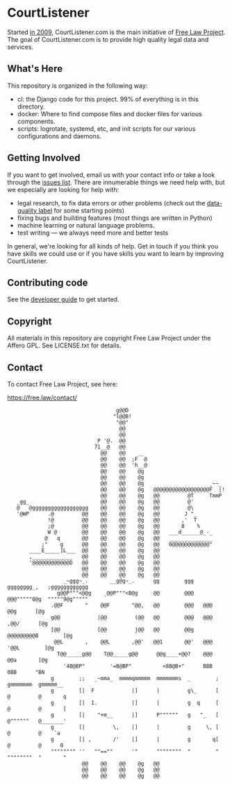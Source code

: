 # CourtListener

Started [in 2009][me], CourtListener.com is the main initiative of [Free Law Project][flp]. The goal of CourtListener.com is to provide high quality legal data and services.

## What's Here

This repository is organized in the following way:

 - cl: the Django code for this project. 99% of everything is in this directory.
 - docker: Where to find compose files and docker files for various components.
 - scripts: logrotate, systemd, etc, and init scripts for our various configurations and daemons.


## Getting Involved

If you want to get involved, email us with your contact info or take a look through the [issues list][issues]. There are innumerable things we need help with, but we especially are looking for help with:

 - legal research, to fix data errors or other problems (check out the [data-quality label][dq] for some starting points)
 - fixing bugs and building features (most things are written in Python)
 - machine learning or natural language problems.
 - test writing — we always need more and better tests

In general, we're looking for all kinds of help. Get in touch if you think you have skills we could use or if you have skills you want to learn by improving CourtListener.


## Contributing code

See the [developer guide][developing] to get started.


## Copyright

All materials in this repository are copyright Free Law Project under the Affero GPL. See LICENSE.txt for details.


## Contact

To contact Free Law Project, see here:

https://free.law/contact/


```
                                   g@@D
                                  "l@@B!
                                   "@@"
                                    @@
                                    @@
                            _P '@.  @@
                            71__@   @@
                              @@    @@    __
                              @@    @@  ;F  @
                              @@    @@  'h__@
                              @@    @@    @g
                              @@    @@    @g
                              @@    @@    @g                     _~~_
                              @@    @@    @g   @@@@@@@@@@@@@@@@@@F  |!
                              @@    @@    @g   @@         @T     TmmP
   _gg_                       @@    @@    @g   @@         @'
   @   @gggggggggggggggggg    @@    @@    @g   @@         @\
   '@WP      .@         @@    @@    @@    @g   @@        J "_
             !@         @@    @@    @@    @g   @@       ,'  T
             ;@         @@    @@    @@    @g   @@       8    %
             W @        @@    @@    @@    @g   @@   ___d______@_-_
            @   q       @@    @@    @@    @g   @@   ______________
           ;"    g      @@    @@    @@    @g   @@   0@@@@@@@@@@@@"
       ____E_____]L___  @@    @@    @@    @g   @@
       ,_____________   @@    @@    @@    @g   @@
       '@@@@@@@@@@@@D   @@    @@    @@    @g   @@
                        @@    @@    @@    @g   @@
                        @@    @@    @@    @g   @@
                  _~ggg~_.       __g@g~_.      gg        ggg   gggggggg_,   ;gggggggggggg
                g@@P"""<@@g    _@@P"""<B@g     @@        @@@   @@@"""""Q@g  """""9@g"""""
              .@@F       "    @@F       "@@,   @@        @@@   @@@      @@g      [@g
              g@@            |@@         (@@   @@        @@@   @@@     ,@@/      [@g
              [@@            [@@         j@@   @@        @@g   @@@@@@@@@B        [@g
               @@L       ,    @@L       ,@@'   @@1       @@'   @@@   '@@L        [@g
                T@@_____g@@    T@@_____g@@      @@g____+@@?    @@@     @@a       [@g
                  '4B@BP"        '=B@BP"          <8B@B+"      BBB      0BB      "BN
              g        ;;   _~mma_  mmmmqmmmmm  mmmmmmms  _        ;   gmmmmmmm  gmmmmm__
              g        [|  F            |]      |         g\_      [   @         @       q
              g        [|  1.           |]      |         g  q     [   @         @       [
              g        [|    "+m__      |]      P""""""   g   "_   [   @""""""   @_______'
              g        [|         \,    |]      |         g     \, [   @         @    `a
              g        [| ,       /'    |]      |         g       q[   @         @      0
              """""""" ''   ""==""      '"      """"""""  "        "   """"""""  "       "
                        @@    @@    @@    @g   @@
                        @@    @@    @@    @g   @@
                        @@    @@    @@    @g   @@
```



[issues]: https://github.com/freelawproject/courtlistener/issues
[hw]: https://github.com/freelawproject/courtlistener/labels/help%20wanted
[dq]: https://github.com/freelawproject/courtlistener/labels/data-quality
[flp]: https://free.law/
[developing]: https://github.com/freelawproject/courtlistener/wiki/Getting-Started-Developing-CourtListener
[me]: https://github.com/freelawproject/courtlistener/commit/90db0eb433990a7fd5e8cbe5b0fffef5fbf8e4f6
